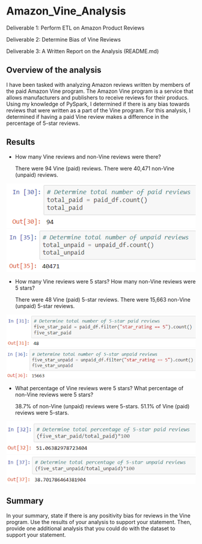 # Amazon_Vine_Analysis

Deliverable 1: Perform ETL on Amazon Product Reviews

Deliverable 2: Determine Bias of Vine Reviews

Deliverable 3: A Written Report on the Analysis (README.md)


## Overview of the analysis

I have been tasked with analyzing Amazon reviews written by members of the paid Amazon Vine program. The Amazon Vine program is a service that allows manufacturers and publishers to receive reviews for their producs. Using my knowledge of PySpark, I determined if there is any bias towards reviews that were written as a part of the Vine program. For this analysis, I determined if having a paid Vine review makes a difference in the percentage of 5-star reviews.


## Results

* How many Vine reviews and non-Vine reviews were there?

  There were 94 Vine (paid) reviews. There were 40,471 non-Vine (unpaid) reviews.

![img1](https://github.com/Soniaprogram/Amazon_Vine_Analysis/blob/main/images/1paidnumber.PNG)
![img2](https://github.com/Soniaprogram/Amazon_Vine_Analysis/blob/main/images/1unpaidno.PNG)


* How many Vine reviews were 5 stars? How many non-Vine reviews were 5 stars?

  There were 48 Vine (paid) 5-star reviews. There were 15,663 non-Vine (unpaid) 5-star reviews. 

![img3](https://github.com/Soniaprogram/Amazon_Vine_Analysis/blob/main/images/2fivestarpaid.PNG)
![img4](https://github.com/Soniaprogram/Amazon_Vine_Analysis/blob/main/images/2fivestarunpaid.PNG)

* What percentage of Vine reviews were 5 stars? What percentage of non-Vine reviews were 5 stars?

  38.7% of non-Vine (unpaid) reviews were 5-stars. 51.1% of Vine (paid) reviews were 5-stars. 

![img5](https://github.com/Soniaprogram/Amazon_Vine_Analysis/blob/main/images/3fivestarpaidpercent.PNG)
![img6](https://github.com/Soniaprogram/Amazon_Vine_Analysis/blob/main/images/3fivestarunpaidpercent.PNG)


## Summary
In your summary, state if there is any positivity bias for reviews in the Vine program. Use the results of your analysis to support your statement. Then, provide one additional analysis that you could do with the dataset to support your statement.


